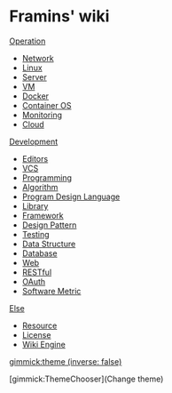 Framins' wiki
=============

[Operation]()

* [Network](network/README.md)
* [Linux](linux/README.md)
* [Server](server/README.md)
* [VM](vm/README.md)
* [Docker](docker/README.md)
* [Container OS](containeros/README.md)
* [Monitoring](monitoring/README.md)
* [Cloud](cloud/README.md)

[Development]()

* [Editors](editors/README.md)
* [VCS](vcs/README.md)
* [Programming](programming/README.md)
* [Algorithm](algorithm.md)
* [Program Design Language](pdl/README.md)
* [Library](library/README.md)
* [Framework](framework/README.md)
* [Design Pattern](design-pattern/README.md)
* [Testing](testing/README.md)
* [Data Structure](data-structure/README.md)
* [Database](database/README.md)
* [Web](web/README.md)
* [RESTful](restful/README.md)
* [OAuth](oauth/README.md)
* [Software Metric](software-metric.md)

[Else]()

* [Resource](resource.md)
* [License](license.md)
* [Wiki Engine](wiki-engine.md)

[gimmick:theme (inverse: false)](journal)

[gimmick:ThemeChooser](Change theme)
